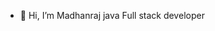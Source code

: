 - 👋 Hi, I’m Madhanraj java Full stack developer

<!---
Madhanraj-97/Madhanraj-97 is a ✨ special ✨ repository because its `README.md` (this file) appears on your GitHub profile.
You can click the Preview link to take a look at your changes.
--->
